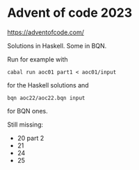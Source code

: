 # Advent of code 2023

https://adventofcode.com/

Solutions in Haskell. Some in BQN.

Run for example with
```
cabal run aoc01 part1 < aoc01/input
```
for the Haskell solutions and
```
bqn aoc22/aoc22.bqn input
```
for BQN ones.

Still missing:
- 20 part 2
- 21
- 24
- 25
